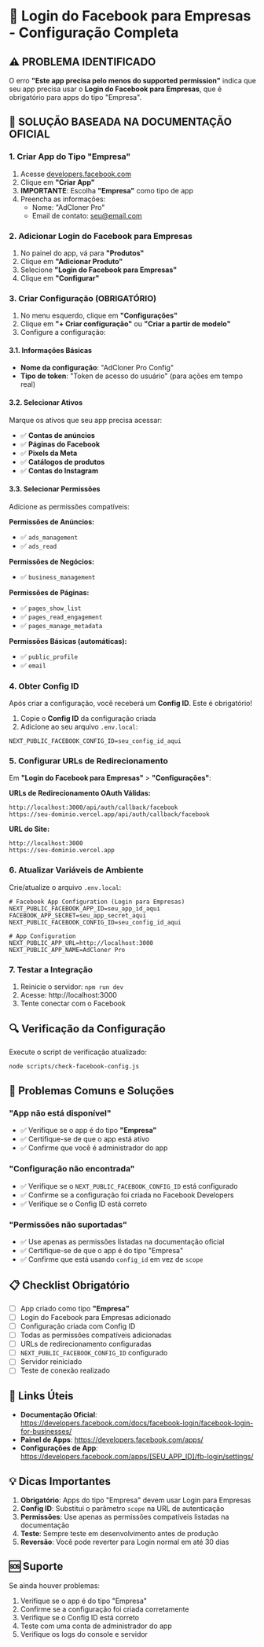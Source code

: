 # 🔧 Login do Facebook para Empresas - Configuração Completa

## ⚠️ PROBLEMA IDENTIFICADO

O erro **"Este app precisa pelo menos do supported permission"** indica que seu app precisa usar o **Login do Facebook para Empresas**, que é obrigatório para apps do tipo "Empresa".

## 🎯 SOLUÇÃO BASEADA NA DOCUMENTAÇÃO OFICIAL

### 1. Criar App do Tipo "Empresa"

1. Acesse [developers.facebook.com](https://developers.facebook.com)
2. Clique em **"Criar App"**
3. **IMPORTANTE**: Escolha **"Empresa"** como tipo de app
4. Preencha as informações:
   - Nome: "AdCloner Pro"
   - Email de contato: seu@email.com

### 2. Adicionar Login do Facebook para Empresas

1. No painel do app, vá para **"Produtos"**
2. Clique em **"Adicionar Produto"**
3. Selecione **"Login do Facebook para Empresas"**
4. Clique em **"Configurar"**

### 3. Criar Configuração (OBRIGATÓRIO)

1. No menu esquerdo, clique em **"Configurações"**
2. Clique em **"+ Criar configuração"** ou **"Criar a partir de modelo"**
3. Configure a configuração:

#### 3.1. Informações Básicas
- **Nome da configuração**: "AdCloner Pro Config"
- **Tipo de token**: "Token de acesso do usuário" (para ações em tempo real)

#### 3.2. Selecionar Ativos
Marque os ativos que seu app precisa acessar:
- ✅ **Contas de anúncios**
- ✅ **Páginas do Facebook**
- ✅ **Pixels da Meta**
- ✅ **Catálogos de produtos**
- ✅ **Contas do Instagram**

#### 3.3. Selecionar Permissões
Adicione as permissões compatíveis:

**Permissões de Anúncios:**
- ✅ `ads_management`
- ✅ `ads_read`

**Permissões de Negócios:**
- ✅ `business_management`

**Permissões de Páginas:**
- ✅ `pages_show_list`
- ✅ `pages_read_engagement`
- ✅ `pages_manage_metadata`

**Permissões Básicas (automáticas):**
- ✅ `public_profile`
- ✅ `email`

### 4. Obter Config ID

Após criar a configuração, você receberá um **Config ID**. Este é obrigatório!

1. Copie o **Config ID** da configuração criada
2. Adicione ao seu arquivo `.env.local`:

```env
NEXT_PUBLIC_FACEBOOK_CONFIG_ID=seu_config_id_aqui
```

### 5. Configurar URLs de Redirecionamento

Em **"Login do Facebook para Empresas"** > **"Configurações"**:

**URLs de Redirecionamento OAuth Válidas:**
```
http://localhost:3000/api/auth/callback/facebook
https://seu-dominio.vercel.app/api/auth/callback/facebook
```

**URL do Site:**
```
http://localhost:3000
https://seu-dominio.vercel.app
```

### 6. Atualizar Variáveis de Ambiente

Crie/atualize o arquivo `.env.local`:

```env
# Facebook App Configuration (Login para Empresas)
NEXT_PUBLIC_FACEBOOK_APP_ID=seu_app_id_aqui
FACEBOOK_APP_SECRET=seu_app_secret_aqui
NEXT_PUBLIC_FACEBOOK_CONFIG_ID=seu_config_id_aqui

# App Configuration
NEXT_PUBLIC_APP_URL=http://localhost:3000
NEXT_PUBLIC_APP_NAME=AdCloner Pro
```

### 7. Testar a Integração

1. Reinicie o servidor: `npm run dev`
2. Acesse: http://localhost:3000
3. Tente conectar com o Facebook

## 🔍 Verificação da Configuração

Execute o script de verificação atualizado:

```bash
node scripts/check-facebook-config.js
```

## 🚨 Problemas Comuns e Soluções

### "App não está disponível"
- ✅ Verifique se o app é do tipo **"Empresa"**
- ✅ Certifique-se de que o app está ativo
- ✅ Confirme que você é administrador do app

### "Configuração não encontrada"
- ✅ Verifique se o `NEXT_PUBLIC_FACEBOOK_CONFIG_ID` está configurado
- ✅ Confirme se a configuração foi criada no Facebook Developers
- ✅ Verifique se o Config ID está correto

### "Permissões não suportadas"
- ✅ Use apenas as permissões listadas na documentação oficial
- ✅ Certifique-se de que o app é do tipo "Empresa"
- ✅ Confirme que está usando `config_id` em vez de `scope`

## 📋 Checklist Obrigatório

- [ ] App criado como tipo **"Empresa"**
- [ ] Login do Facebook para Empresas adicionado
- [ ] Configuração criada com Config ID
- [ ] Todas as permissões compatíveis adicionadas
- [ ] URLs de redirecionamento configuradas
- [ ] `NEXT_PUBLIC_FACEBOOK_CONFIG_ID` configurado
- [ ] Servidor reiniciado
- [ ] Teste de conexão realizado

## 🔗 Links Úteis

- **Documentação Oficial**: https://developers.facebook.com/docs/facebook-login/facebook-login-for-businesses/
- **Painel de Apps**: https://developers.facebook.com/apps/
- **Configurações de App**: https://developers.facebook.com/apps/[SEU_APP_ID]/fb-login/settings/

## 💡 Dicas Importantes

1. **Obrigatório**: Apps do tipo "Empresa" devem usar Login para Empresas
2. **Config ID**: Substitui o parâmetro `scope` na URL de autenticação
3. **Permissões**: Use apenas as permissões compatíveis listadas na documentação
4. **Teste**: Sempre teste em desenvolvimento antes de produção
5. **Reversão**: Você pode reverter para Login normal em até 30 dias

## 🆘 Suporte

Se ainda houver problemas:
1. Verifique se o app é do tipo "Empresa"
2. Confirme se a configuração foi criada corretamente
3. Verifique se o Config ID está correto
4. Teste com uma conta de administrador do app
5. Verifique os logs do console e servidor 